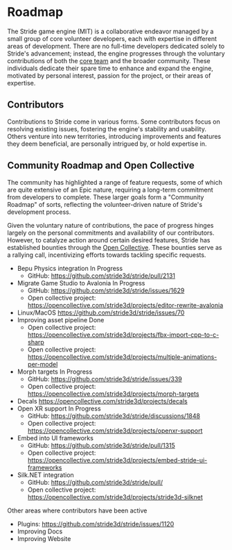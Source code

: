 # Roadmap
The Stride game engine (MIT) is a collaborative endeavor managed by a small group of core volunteer developers, each with expertise in different areas of development. There are no full-time developers dedicated solely to Stride's advancement; instead, the engine progresses through the voluntary contributions of both the [core team](core-team.md) and the broader community. These individuals dedicate their spare time to enhance and expand the engine, motivated by personal interest, passion for the project, or their areas of expertise.

## Contributors
Contributions to Stride come in various forms. Some contributors focus on resolving existing issues, fostering the engine's stability and usability. Others venture into new territories, introducing improvements and features they deem beneficial, are personally intrigued by, or hold expertise in.

## Community Roadmap and Open Collective
The community has highlighted a range of feature requests, some of which are quite extensive of an Epic nature, requiring a long-term commitment from developers to complete. These larger goals form a "Community Roadmap" of sorts, reflecting the volunteer-driven nature of Stride's development process.

Given the voluntary nature of contributions, the pace of progress hinges largely on the personal commitments and availability of our contributors. However, to catalyze action around certain desired features, Stride has established bounties through the [Open Collective](https://opencollective.com/stride3d). These bounties serve as a rallying call, incentivizing efforts towards tackling specific requests.

- Bepu Physics integration <span class="badge text-bg-warning">In Progress</span>
  - GitHub: https://github.com/stride3d/stride/pull/2131
- Migrate Game Studio to Avalonia <span class="badge text-bg-warning">In Progress</span>
  - GitHub: https://github.com/stride3d/stride/issues/1629
  - Open collective project: https://opencollective.com/stride3d/projects/editor-rewrite-avalonia
- Linux/MacOS https://github.com/stride3d/stride/issues/70
- Improving asset pipeline <span class="badge text-bg-success">Done</span>
  - Open collective project: https://opencollective.com/stride3d/projects/fbx-import-cpp-to-c-sharp
  - Open collective project: https://opencollective.com/stride3d/projects/multiple-animations-per-model
- Morph targets <span class="badge text-bg-warning">In Progress</span>
  - GitHub: https://github.com/stride3d/stride/issues/339
  - Open collective project: https://opencollective.com/stride3d/projects/morph-targets
- Decals https://opencollective.com/stride3d/projects/decals
- Open XR support <span class="badge text-bg-warning">In Progress</span>
  - GitHub: https://github.com/stride3d/stride/discussions/1848
  - Open collective project: https://opencollective.com/stride3d/projects/openxr-support
- Embed into UI frameworks
  - GitHub: https://github.com/stride3d/stride/pull/1315
  - Open collective project: https://opencollective.com/stride3d/projects/embed-stride-ui-frameworks
- Silk.NET integration
  - GitHub: https://github.com/stride3d/stride/pull/
  - Open collective project: https://opencollective.com/stride3d/projects/stride3d-silknet

Other areas where contributors have been active 
- Plugins: https://github.com/stride3d/stride/issues/1120
- Improving Docs
- Improving Website
